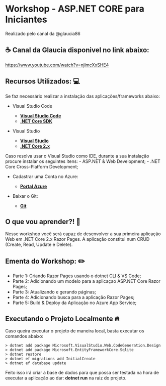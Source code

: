 # Workshop - ASP.NET CORE para Iniciantes

Realizado pelo canal da @glaucia86 



## ☕ Canal  da Glaucia disponivel no link abaixo: 

https://www.youtube.com/watch?v=njlmcXxSHE4 


## Recursos Utilizados: :computer:

Se faz necessário realizar a instalação das aplicações/frameworks abaixo:

* Visual Studio Code

    - **[Visual Studio Code](https://code.visualstudio.com/?WT.mc_id=javascript-0000-gllemos)**
    - **[.NET Core SDK](https://www.microsoft.com/net/download?WT.mc_id=javascript-0000-gllemos)**

* Visual Studio

    - **[Visual Studio](https://visualstudio.microsoft.com/downloads/?WT.mc_id=javascript-0000-gllemos)**
    - **[.NET Core 2.x](https://dotnet.microsoft.com/download?WT.mc_id=javascript-0000-gllemos)**

Caso resolva usar o Visual Studio como IDE, durante a sua instalação procure instalar os seguintes itens:
    -  ASP.NET & Web Development;
    - .NET Core Cross-Platform Development;

* Cadastrar uma Conta no Azure:

    - **[Portal Azure](https://azure.microsoft.com/?WT.mc_id=javascript-0000-gllemos)**
    
* Baixar o Git:
    
    - **[Git](https://git-scm.com/downloads)**

## O que vou aprender?! :blue_book:

Nesse workshop você será capaz de desenvolver a sua primeira aplicação Web em .NET Core 2.x Razor Pages.
A aplicação constitui num CRUD (Create, Read, Update e Delete).

## Ementa do Workshop: :pencil2:

- Parte 1: Criando Razor Pages usando o dotnet CLI & VS Code;
- Parte 2: Adicionando um modelo para a aplicaçao ASP.NET Core Razor Pages;
- Parte 3: Atualizando e gerando páginas;
- Parte 4: Adicionando busca para a aplicação Razor Pages;
- Parte 5: Build & Deploy da Aplicação no Azure App Service;



## Executando o Projeto Localmente :fire:

Caso queira executar o projeto de maneira local, basta executar os comandos abaixo:

```
> dotnet add package Microsoft.VisualStudio.Web.CodeGeneration.Design
> dotnet add package Microsoft.EntityFrameworkCore.Sqlite
> dotnet restore
> dotnet ef migrations add InitialCreate
> dotnet ef database update
```

Feito isso irá criar a base de dados para que possa ser testada na hora de executar a aplicação ao dar: **dotnet run** na raiz do projeto.

